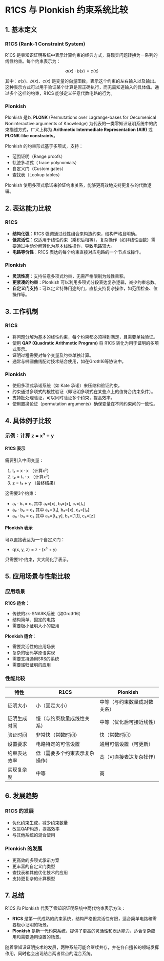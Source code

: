 # R1CS 与 Plonkish 约束系统比较

## 1. 基本定义

### R1CS (Rank-1 Constraint System)

R1CS 是零知识证明系统中表示计算约束的经典方式，将现实问题转换为一系列的线性约束。每个约束表示为：

$$a(x) \cdot b(x) = c(x)$$

其中：$a(x)$、$b(x)$、$c(x)$ 是变量的向量函数，表示这个约束的左右输入以及输出。这种表示方式可以用于验证某个计算是否正确执行，而无需知道输入的具体值。通过多个这样的约束，R1CS 能够定义任意代数电路的行为。

### Plonkish

Plonkish 是以 **PLONK** (Permutations over Lagrange-bases for Oecumenical Noninteractive arguments of Knowledge) 为代表的一类零知识证明系统中的约束描述方式，广义上称为 **Arithmetic Intermediate Representation (AIR)** 或 **PLONK-like constraints**。

Plonkish 的约束形式基于多项式，支持：

* 范围证明（Range proofs）
* 轨迹多项式（Trace polynomials）
* 自定义门（Custom gates）
* 查找表（Lookup tables）

Plonkish 使用多项式承诺来验证约束关系，能够更高效地支持更复杂的代数逻辑。

## 2. 表达能力比较

### R1CS

* **结构化强**：R1CS 强调通过线性组合来构造约束，结构严格且明确。
* **低灵活性**：仅适用于线性约束（乘积后相等），复杂操作（如非线性函数）需要通过手动分解转化为基本线性操作，导致电路较大。
* **电路等价性**：R1CS 表达的每个约束直接对应电路的一个节点或操作。

### Plonkish

* **灵活性高**：支持任意多项式约束，无需严格限制为线性乘积。
* **更紧凑的约束**：Plonkish 可以利用多项式分段表达复杂逻辑，减少约束总数。
* **自定义门支持**：可以定义特殊用途的门，直接支持复杂操作，如范围检查、位操作等。

## 3. 工作机制

### R1CS

* 将问题分解为基本的线性约束，每个约束都必须得到满足，且需要单独验证。
* 使用 **QAP (Quadratic Arithmetic Program)** 将 R1CS 转化为用于证明的多项式表示。
* 证明过程需要对每个变量及约束单独计算。
* 通常与椭圆曲线配对技术结合使用，如在Groth16等协议中。

### Plonkish

* 使用多项式承诺系统（如 Kate 承诺）来压缩和验证约束。
* 约束通过多项式的根性验证（即证明多项式在某些点上的值符合约束条件）。
* 支持批处理验证，可以同时验证多个约束，提高效率。
* 使用置换论证（permutation arguments）确保变量在不同约束间的一致性。

## 4. 具体例子比较

### 示例：计算 z = x³ + y

#### R1CS 表示
需要引入中间变量：
1. t₁ = x · x （计算x²）
2. t₂ = t₁ · x （计算x³）
3. z = t₂ + y （最终结果）

这需要3个约束：
- a₁ · b₁ = c₁ 其中 a₁=[x], b₁=[x], c₁=[t₁]
- a₂ · b₂ = c₂ 其中 a₂=[t₁], b₂=[x], c₂=[t₂]
- a₃ · b₃ = c₃ 其中 a₃=[t₂,y], b₃=[1,1], c₃=[z]

#### Plonkish 表示
可以直接表达为一个自定义门：
- q(x, y, z) = z - (x³ + y)

只需要1个约束，大大简化了表示。

## 5. 应用场景与性能比较

### 应用场景

**R1CS 适合：**
- 传统的zk-SNARK系统（如Groth16）
- 结构简单、固定的电路
- 需要极小证明大小的应用

**Plonkish 适合：**
- 需要灵活性的应用场景
- 复杂的密码学原语实现
- 需要支持通用SRS的系统
- 需要递归证明的应用

### 性能比较

| 特性 | R1CS | Plonkish |
|------|------|----------|
| 证明大小 | 小（固定大小） | 中等（与约束数量成对数关系） |
| 证明生成时间 | 慢（与约束数量成线性关系） | 中等（优化后可接近线性） |
| 验证时间 | 非常快（常数时间） | 快（常数时间） |
| 设置要求 | 电路特定的可信设置 | 通用可信设置（可更新） |
| 约束表达效率 | 低（需要多个约束表示复杂操作） | 高（可直接表达复杂操作） |
| 实现复杂度 | 中等 | 高 |

## 6. 发展趋势

### R1CS 的发展
- 优化约束生成，减少约束数量
- 改进QAP构造，提高效率
- 与其他系统的混合使用

### Plonkish 的发展
- 更高效的多项式承诺方案
- 更丰富的自定义门类型
- 查找表和其他优化技术的应用
- 支持更复杂的计算模型

## 7. 总结

R1CS 和 Plonkish 代表了零知识证明系统中两代约束表示方法：

- **R1CS** 是第一代成熟的约束系统，结构严格但灵活性有限，适合简单电路和需要极小证明的场景。
- **Plonkish** 是新一代约束系统，提供了更高的灵活性和表达能力，适合复杂应用和需要通用设置的场景。

随着零知识证明技术的发展，两种系统可能会继续共存，并在各自擅长的领域发挥作用，同时也会出现结合两者优点的混合系统。





